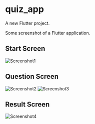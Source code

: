 # quiz_app

A new Flutter project.

Some screenshot of a Flutter application.

## Start Screen

![Screenshot1](https://user-images.githubusercontent.com/70568797/209666556-453ab0e5-605f-43c9-bd2d-d7fb23d58889.png)

## Question Screen
![Screenshot2](https://user-images.githubusercontent.com/70568797/209666619-f838b26a-0dd0-4305-bd57-22418ffe77a7.png)
![Screenshot3](https://user-images.githubusercontent.com/70568797/209666637-df408c44-7839-4945-bf95-b71b30e2dd91.png)

## Result Screen
![Screenshot4](https://user-images.githubusercontent.com/70568797/209666710-f329eade-c49c-40aa-9d74-f44c481197b6.png)
